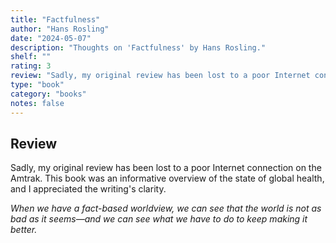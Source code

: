 ```yaml
---
title: "Factfulness"
author: "Hans Rosling"
date: "2024-05-07"
description: "Thoughts on 'Factfulness' by Hans Rosling."
shelf: ""
rating: 3
review: "Sadly, my original review has been lost to a poor Internet connection on the Amtrak. This book was an informative overview of the state of global health, and I appreciated the writing's clarity.<br/><br/><i>When we have a fact-based worldview, we can see that the world is not as bad as it seems—and we can see what we have to do to keep making it better.</i>"
type: "book"
category: "books"
notes: false
---
```


## Review

Sadly, my original review has been lost to a poor Internet connection on the Amtrak. This book was an informative overview of the state of global health, and I appreciated the writing's clarity.

_When we have a fact-based worldview, we can see that the world is not as bad as it seems—and we can see what we have to do to keep making it better._

